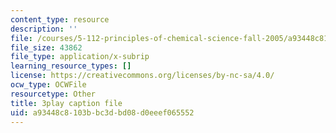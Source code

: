 ```yaml
---
content_type: resource
description: ''
file: /courses/5-112-principles-of-chemical-science-fall-2005/a93448c8103bbc3dbd08d0eeef065552_r8-cr6wrOgE.srt
file_size: 43862
file_type: application/x-subrip
learning_resource_types: []
license: https://creativecommons.org/licenses/by-nc-sa/4.0/
ocw_type: OCWFile
resourcetype: Other
title: 3play caption file
uid: a93448c8-103b-bc3d-bd08-d0eeef065552
---
```

